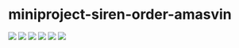 # miniproject-siren-order-amasvin
<img src="https://user-images.githubusercontent.com/84005648/146762587-51744904-99a6-4bcb-94f3-db631a219864.png" />
<img src="https://user-images.githubusercontent.com/84005648/146761647-f05559c6-eee2-4177-8d2b-fd1228977bea.png" />
<img src="https://user-images.githubusercontent.com/84005648/146762337-7202f0e8-db41-47ac-a187-10e6282db26c.png" />
<img src="https://user-images.githubusercontent.com/84005648/146762447-51828cbf-69f7-431a-b513-d4c2d52c5165.png" />
<img src="https://user-images.githubusercontent.com/84005648/146762867-8eec8f73-a9a6-415c-8845-b38ec1be6714.png"/>
<img src="https://user-images.githubusercontent.com/84005648/146762752-d5c55cab-1efe-4fe5-b1c0-e2f63f467988.png"/>

